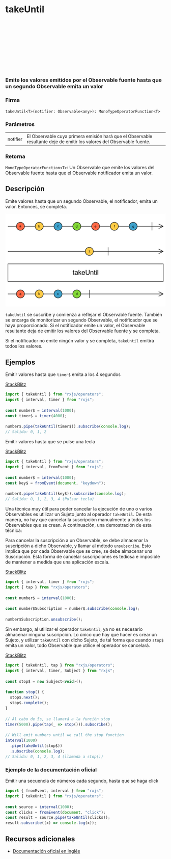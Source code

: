 <div class="page-heading">

# takeUntil

<a target="_blank" href="https://github.com/ReactiveX/rxjs/blob/master/src/internal/operators/takeUntil.ts">
<svg>
  <use xlink:href="/assets/icons/github.svg#github"></use>
</svg>
</a>
</div>

### Emite los valores emitidos por el Observable fuente hasta que un segundo Observable emita un valor

### Firma

`takeUntil<T>(notifier: Observable<any>): MonoTypeOperatorFunction<T>`

### Parámetros

<table>
<tr><td>notifier</td><td>El Observable cuya primera emisión hará que el Observable resultante deje de emitir los valores del Observable fuente.</td></tr>
</table>

### Retorna

`MonoTypeOperatorFunction<T>`: Un Observable que emite los valores del Observable fuente hasta que el Observable notificador emita un valor.

## Descripción

Emite valores hasta que un segundo Observable, el notificador, emita un valor. Entonces, se completa.

<img src="assets/images/marble-diagrams/filtering/takeUntil.png" alt="Diagrama de canicas del operador takeUntil">

`takeUntil` se suscribe y comienza a reflejar el Observable fuente. También se encarga de monitorizar un segundo Observable, el notificador que se haya proporcionado. Si el notificador emite un valor, el Observable resultante deja de emitir los valores del Observable fuente y se completa.

Si el notificador no emite ningún valor y se completa, `takeUntil` emitirá todos los valores.

## Ejemplos

Emitir valores hasta que `timer$` emita a los 4 segundos

[StackBlitz](https://stackblitz.com/edit/rxjs-takeuntil-1?file=index.ts)

```javascript
import { takeUntil } from "rxjs/operators";
import { interval, timer } from "rxjs";

const number$ = interval(1000);
const timer$ = timer(4000);

number$.pipe(takeUntil(timer$)).subscribe(console.log);
// Salida: 0, 1, 2
```

Emitir valores hasta que se pulse una tecla

[StackBlitz](https://stackblitz.com/edit/rxjs-takeuntil-2?file=index.ts)

```javascript
import { takeUntil } from "rxjs/operators";
import { interval, fromEvent } from "rxjs";

const number$ = interval(1000);
const key$ = fromEvent(document, "keydown");

number$.pipe(takeUntil(key$)).subscribe(console.log);
// Salida: O, 1, 2, 3, 4 (Pulsar tecla)
```

Una técnica muy útil para poder cancelar la ejecución de uno o varios Observables es utilizar un Sujeto junto al operador `takeUntil`. De esta manera, no hay que cancelar la suscripción manualmente a todos los Observables que se crean. A continuación, una demostración de esta técnica:

Para cancelar la suscripción a un Observable, se debe almacenar la suscripción a dicho Observable, y llamar al método `unsubscribe`. Esto implica que por cada Observable que se cree, se debe almacenar una Suscripción. Esta forma de cancelar suscripciones es tediosa e imposible de mantener a medida que una aplicación escala.

[StackBlitz](https://stackblitz.com/edit/rxjs-unsubscribe-1?file=index.ts)

```javascript
import { interval, timer } from "rxjs";
import { tap } from "rxjs/operators";

const number$ = interval(1000);

const number$Subscription = number$.subscribe(console.log);

number$Subscription.unsubscribe();
```

Sin embargo, al utilizar el operador `takeUntil`, ya no es necesario almacenar ninguna suscripción. Lo único que hay que hacer es crear un Sujeto, y utilizar `takeUntil` con dicho Sujeto, de tal forma que cuando `stop$` emita un valor, todo Observable que utilice el operador se cancelará.

[StackBlitz](https://stackblitz.com/edit/rxjs-takeuntil-3?file=index.ts)

```javascript
import { takeUntil, tap } from "rxjs/operators";
import { interval, timer, Subject } from "rxjs";

const stop$ = new Subject<void>();

function stop() {
  stop$.next();
  stop$.complete();
}

// Al cabo de 5s, se llamará a la función stop
timer(5000).pipe(tap(_ => stop())).subscribe();

// Will emit numbers until we call the stop function
interval(1000)
  .pipe(takeUntil(stop$))
  .subscribe(console.log);
// Salida: 0, 1, 2, 3, 4 (llamada a stop())
```

### Ejemplo de la documentación oficial

Emitir una secuencia de números cada segundo, hasta que se haga click

```javascript
import { fromEvent, interval } from "rxjs";
import { takeUntil } from "rxjs/operators";

const source = interval(1000);
const clicks = fromEvent(document, "click");
const result = source.pipe(takeUntil(clicks));
result.subscribe((x) => console.log(x));
```

## Recursos adicionales

- [Documentación oficial en inglés](https://rxjs-dev.firebaseapp.com/api/operators/takeUntil)
